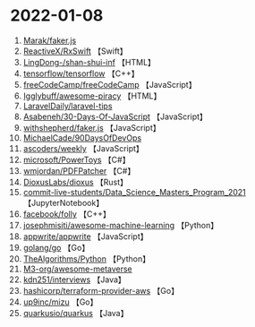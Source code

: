 # 2022-01-08

1. [Marak/faker.js](https://github.com/Marak/faker.js) 
2. [ReactiveX/RxSwift](https://github.com/ReactiveX/RxSwift) 【Swift】
3. [LingDong-/shan-shui-inf](https://github.com/LingDong-/shan-shui-inf) 【HTML】
4. [tensorflow/tensorflow](https://github.com/tensorflow/tensorflow) 【C++】
5. [freeCodeCamp/freeCodeCamp](https://github.com/freeCodeCamp/freeCodeCamp) 【JavaScript】
6. [Igglybuff/awesome-piracy](https://github.com/Igglybuff/awesome-piracy) 【HTML】
7. [LaravelDaily/laravel-tips](https://github.com/LaravelDaily/laravel-tips) 
8. [Asabeneh/30-Days-Of-JavaScript](https://github.com/Asabeneh/30-Days-Of-JavaScript) 【JavaScript】
9. [withshepherd/faker.js](https://github.com/withshepherd/faker.js) 【JavaScript】
10. [MichaelCade/90DaysOfDevOps](https://github.com/MichaelCade/90DaysOfDevOps) 
11. [ascoders/weekly](https://github.com/ascoders/weekly) 【JavaScript】
12. [microsoft/PowerToys](https://github.com/microsoft/PowerToys) 【C#】
13. [wmjordan/PDFPatcher](https://github.com/wmjordan/PDFPatcher) 【C#】
14. [DioxusLabs/dioxus](https://github.com/DioxusLabs/dioxus) 【Rust】
15. [commit-live-students/Data_Science_Masters_Program_2021](https://github.com/commit-live-students/Data_Science_Masters_Program_2021) 【JupyterNotebook】
16. [facebook/folly](https://github.com/facebook/folly) 【C++】
17. [josephmisiti/awesome-machine-learning](https://github.com/josephmisiti/awesome-machine-learning) 【Python】
18. [appwrite/appwrite](https://github.com/appwrite/appwrite) 【JavaScript】
19. [golang/go](https://github.com/golang/go) 【Go】
20. [TheAlgorithms/Python](https://github.com/TheAlgorithms/Python) 【Python】
21. [M3-org/awesome-metaverse](https://github.com/M3-org/awesome-metaverse) 
22. [kdn251/interviews](https://github.com/kdn251/interviews) 【Java】
23. [hashicorp/terraform-provider-aws](https://github.com/hashicorp/terraform-provider-aws) 【Go】
24. [up9inc/mizu](https://github.com/up9inc/mizu) 【Go】
25. [quarkusio/quarkus](https://github.com/quarkusio/quarkus) 【Java】

